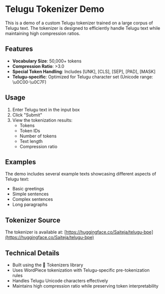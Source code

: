 # Telugu Tokenizer Demo

This is a demo of a custom Telugu tokenizer trained on a large corpus of Telugu text. The tokenizer is designed to efficiently handle Telugu text while maintaining high compression ratios.

## Features

- **Vocabulary Size**: 50,000+ tokens
- **Compression Ratio**: >3.0
- **Special Token Handling**: Includes [UNK], [CLS], [SEP], [PAD], [MASK]
- **Telugu-specific**: Optimized for Telugu character set (Unicode range: \u0C00-\u0C7F)

## Usage

1. Enter Telugu text in the input box
2. Click "Submit"
3. View the tokenization results:
   - Tokens
   - Token IDs
   - Number of tokens
   - Text length
   - Compression ratio

## Examples

The demo includes several example texts showcasing different aspects of Telugu text:
- Basic greetings
- Simple sentences
- Complex sentences
- Long paragraphs

## Tokenizer Source

The tokenizer is available at: [https://huggingface.co/Saiteja/telugu-bpe](https://huggingface.co/Saiteja/telugu-bpe)

## Technical Details

- Built using the 🤗 Tokenizers library
- Uses WordPiece tokenization with Telugu-specific pre-tokenization rules
- Handles Telugu Unicode characters effectively
- Maintains high compression ratio while preserving token interpretability


